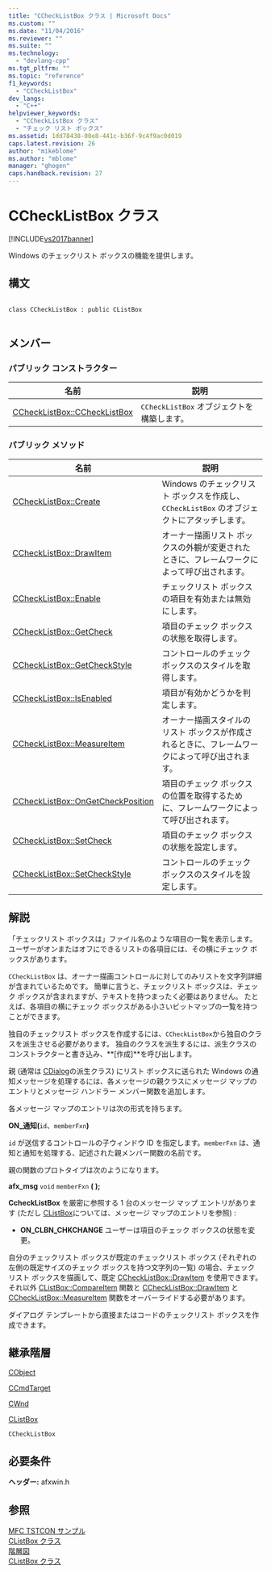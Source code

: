 ```yaml
---
title: "CCheckListBox クラス | Microsoft Docs"
ms.custom: ""
ms.date: "11/04/2016"
ms.reviewer: ""
ms.suite: ""
ms.technology: 
  - "devlang-cpp"
ms.tgt_pltfrm: ""
ms.topic: "reference"
f1_keywords: 
  - "CCheckListBox"
dev_langs: 
  - "C++"
helpviewer_keywords: 
  - "CCheckListBox クラス"
  - "チェック リスト ボックス"
ms.assetid: 1dd78438-00e8-441c-b36f-9c4f9ac0d019
caps.latest.revision: 26
author: "mikeblome"
ms.author: "mblome"
manager: "ghogen"
caps.handback.revision: 27
---
```

# CCheckListBox クラス
[!INCLUDE[vs2017banner](../../assembler/inline/includes/vs2017banner.md)]

Windows のチェックリスト ボックスの機能を提供します。  
  
## 構文  
  
```  
  
class CCheckListBox : public CListBox  
  
```  
  
## メンバー  
  
### パブリック コンストラクター  
  
|名前|説明|  
|--------|--------|  
|[CCheckListBox::CCheckListBox](../Topic/CCheckListBox::CCheckListBox.md)|`CCheckListBox` オブジェクトを構築します。|  
  
### パブリック メソッド  
  
|名前|説明|  
|--------|--------|  
|[CCheckListBox::Create](../Topic/CCheckListBox::Create.md)|Windows のチェックリスト ボックスを作成し、`CCheckListBox` のオブジェクトにアタッチします。|  
|[CCheckListBox::DrawItem](../Topic/CCheckListBox::DrawItem.md)|オーナー描画リスト ボックスの外観が変更されたときに、フレームワークによって呼び出されます。|  
|[CCheckListBox::Enable](../Topic/CCheckListBox::Enable.md)|チェックリスト ボックスの項目を有効または無効にします。|  
|[CCheckListBox::GetCheck](../Topic/CCheckListBox::GetCheck.md)|項目のチェック ボックスの状態を取得します。|  
|[CCheckListBox::GetCheckStyle](../Topic/CCheckListBox::GetCheckStyle.md)|コントロールのチェック ボックスのスタイルを取得します。|  
|[CCheckListBox::IsEnabled](../Topic/CCheckListBox::IsEnabled.md)|項目が有効かどうかを判定します。|  
|[CCheckListBox::MeasureItem](../Topic/CCheckListBox::MeasureItem.md)|オーナー描画スタイルのリスト ボックスが作成されるときに、フレームワークによって呼び出されます。|  
|[CCheckListBox::OnGetCheckPosition](../Topic/CCheckListBox::OnGetCheckPosition.md)|項目のチェック ボックスの位置を取得するために、フレームワークによって呼び出されます。|  
|[CCheckListBox::SetCheck](../Topic/CCheckListBox::SetCheck.md)|項目のチェック ボックスの状態を設定します。|  
|[CCheckListBox::SetCheckStyle](../Topic/CCheckListBox::SetCheckStyle.md)|コントロールのチェック ボックスのスタイルを設定します。|  
  
## 解説  
 「チェックリスト ボックスは」ファイル名のような項目の一覧を表示します。  ユーザーがオンまたはオフにできるリストの各項目には、その横にチェック ボックスがあります。  
  
 `CCheckListBox` は、オーナー描画コントロールに対してのみリストを文字列詳細が含まれているためです。  簡単に言うと、チェックリスト ボックスは、チェック ボックスが含まれますが、テキストを持つまったく必要はありません。  たとえば、各項目の横にチェック ボックスがある小さいビットマップの一覧を持つことができます。  
  
 独自のチェックリスト ボックスを作成するには、`CCheckListBox`から独自のクラスを派生させる必要があります。  独自のクラスを派生するには、派生クラスのコンストラクターと書き込み、**\[作成\]**を呼び出します。  
  
 親 \(通常は [CDialog](../../mfc/reference/cdialog-class.md)の派生クラス\) にリスト ボックスに送られた Windows の通知メッセージを処理するには、各メッセージの親クラスにメッセージ マップのエントリとメッセージ ハンドラー メンバー関数を追加します。  
  
 各メッセージ マップのエントリは次の形式を持ちます。  
  
 **ON\_**通知**\(**`id`、`memberFxn`**\)**  
  
 `id` が送信するコントロールの子ウィンドウ ID を指定します。`memberFxn` は、通知と通知を処理する、記述された親メンバー関数の名前です。  
  
 親の関数のプロトタイプは次のようになります。  
  
 **afx\_msg** `void` `memberFxn` **\( \);**  
  
 **CcheckListBox** を厳密に参照する 1 台のメッセージ マップ エントリがあります \(ただし [CListBox](../Topic/CListBox%20Class.md)については、メッセージ マップのエントリを参照\) :  
  
-   **ON\_CLBN\_CHKCHANGE** ユーザーは項目のチェック ボックスの状態を変更。  
  
 自分のチェックリスト ボックスが既定のチェックリスト ボックス \(それぞれの左側の既定サイズのチェック ボックスを持つ文字列の一覧\) の場合、チェック リスト ボックスを描画して、既定 [CCheckListBox::DrawItem](../Topic/CCheckListBox::DrawItem.md) を使用できます。  それ以外 [CListBox::CompareItem](../Topic/CListBox::CompareItem.md) 関数と [CCheckListBox::DrawItem](../Topic/CCheckListBox::DrawItem.md) と [CCheckListBox::MeasureItem](../Topic/CCheckListBox::MeasureItem.md) 関数をオーバーライドする必要があります。  
  
 ダイアログ テンプレートから直接またはコードのチェックリスト ボックスを作成できます。  
  
## 継承階層  
 [CObject](../Topic/CObject%20Class.md)  
  
 [CCmdTarget](../Topic/CCmdTarget%20Class.md)  
  
 [CWnd](../Topic/CWnd%20Class.md)  
  
 [CListBox](../Topic/CListBox%20Class.md)  
  
 `CCheckListBox`  
  
## 必要条件  
 **ヘッダー:** afxwin.h  
  
## 参照  
 [MFC TSTCON サンプル](../../top/visual-cpp-samples.md)   
 [CListBox クラス](../Topic/CListBox%20Class.md)   
 [階層図](../../mfc/hierarchy-chart.md)   
 [CListBox クラス](../Topic/CListBox%20Class.md)